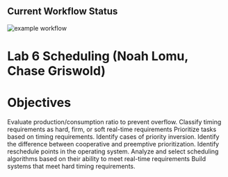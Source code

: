## Current Workflow Status

![example workflow](https://github.com/uofu-emb/2024_lab6_Noah_L_Chase/actions/workflows/main.yml/badge.svg)

# Lab 6 Scheduling (Noah Lomu, Chase Griswold)

# Objectives
Evaluate production/consumption ratio to prevent overflow.
Classify timing requirements as hard, firm, or soft real-time requirements
Prioritize tasks based on timing requirements.
Identify cases of priority inversion.
Identify the difference between cooperative and preemptive prioritization.
Identify reschedule points in the operating system.
Analyze and select scheduling algorithms based on their ability to meet real-time requirements
Build systems that meet hard timing requirements.